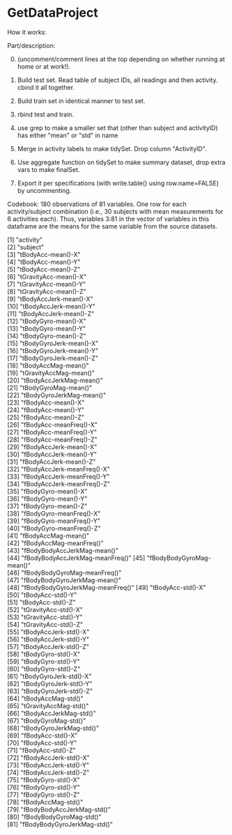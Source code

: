 GetDataProject
==============
How it works:

Part/description:

0. (uncomment/comment lines at the top depending on whether running at home or at work!).

1. Build test set. Read table of subject IDs, all readings and then activity. cbind it all together.

2. Build train set in identical manner to test set.

3. rbind test and train.

4. use grep to make a smaller set that (other than subject and activityID) has either "mean" or "std" in name

5. Merge in activity labels to make tidySet. Drop column "ActivityID".

6. Use aggregate function on tidySet to make summary dataset, drop extra vars to make finalSet.

7. Export it per specifications (with write.table() using row.name=FALSE) by uncommenting.

Codebook:
180 observations of 81 variables. 
One row for each activity/subject combination (i.e., 30 subjects with mean measurements for 6 activities each). Thus, variables 3:81 in the vector of variables in this dataframe are the means for the same variable from the source datasets.

 [1] "activity"                       
 [2] "subject"                        
 [3] "tBodyAcc-mean()-X"              
 [4] "tBodyAcc-mean()-Y"              
 [5] "tBodyAcc-mean()-Z"              
 [6] "tGravityAcc-mean()-X"           
 [7] "tGravityAcc-mean()-Y"           
 [8] "tGravityAcc-mean()-Z"           
 [9] "tBodyAccJerk-mean()-X"          
[10] "tBodyAccJerk-mean()-Y"          
[11] "tBodyAccJerk-mean()-Z"          
[12] "tBodyGyro-mean()-X"             
[13] "tBodyGyro-mean()-Y"             
[14] "tBodyGyro-mean()-Z"             
[15] "tBodyGyroJerk-mean()-X"         
[16] "tBodyGyroJerk-mean()-Y"         
[17] "tBodyGyroJerk-mean()-Z"         
[18] "tBodyAccMag-mean()"             
[19] "tGravityAccMag-mean()"          
[20] "tBodyAccJerkMag-mean()"         
[21] "tBodyGyroMag-mean()"            
[22] "tBodyGyroJerkMag-mean()"        
[23] "fBodyAcc-mean()-X"              
[24] "fBodyAcc-mean()-Y"              
[25] "fBodyAcc-mean()-Z"              
[26] "fBodyAcc-meanFreq()-X"          
[27] "fBodyAcc-meanFreq()-Y"          
[28] "fBodyAcc-meanFreq()-Z"          
[29] "fBodyAccJerk-mean()-X"          
[30] "fBodyAccJerk-mean()-Y"          
[31] "fBodyAccJerk-mean()-Z"          
[32] "fBodyAccJerk-meanFreq()-X"      
[33] "fBodyAccJerk-meanFreq()-Y"      
[34] "fBodyAccJerk-meanFreq()-Z"      
[35] "fBodyGyro-mean()-X"             
[36] "fBodyGyro-mean()-Y"             
[37] "fBodyGyro-mean()-Z"             
[38] "fBodyGyro-meanFreq()-X"         
[39] "fBodyGyro-meanFreq()-Y"         
[40] "fBodyGyro-meanFreq()-Z"         
[41] "fBodyAccMag-mean()"             
[42] "fBodyAccMag-meanFreq()"         
[43] "fBodyBodyAccJerkMag-mean()"     
[44] "fBodyBodyAccJerkMag-meanFreq()" 
[45] "fBodyBodyGyroMag-mean()"        
[46] "fBodyBodyGyroMag-meanFreq()"    
[47] "fBodyBodyGyroJerkMag-mean()"    
[48] "fBodyBodyGyroJerkMag-meanFreq()"
[49] "tBodyAcc-std()-X"               
[50] "tBodyAcc-std()-Y"               
[51] "tBodyAcc-std()-Z"               
[52] "tGravityAcc-std()-X"            
[53] "tGravityAcc-std()-Y"            
[54] "tGravityAcc-std()-Z"            
[55] "tBodyAccJerk-std()-X"           
[56] "tBodyAccJerk-std()-Y"           
[57] "tBodyAccJerk-std()-Z"           
[58] "tBodyGyro-std()-X"              
[59] "tBodyGyro-std()-Y"              
[60] "tBodyGyro-std()-Z"              
[61] "tBodyGyroJerk-std()-X"          
[62] "tBodyGyroJerk-std()-Y"          
[63] "tBodyGyroJerk-std()-Z"          
[64] "tBodyAccMag-std()"              
[65] "tGravityAccMag-std()"           
[66] "tBodyAccJerkMag-std()"          
[67] "tBodyGyroMag-std()"             
[68] "tBodyGyroJerkMag-std()"         
[69] "fBodyAcc-std()-X"               
[70] "fBodyAcc-std()-Y"               
[71] "fBodyAcc-std()-Z"               
[72] "fBodyAccJerk-std()-X"           
[73] "fBodyAccJerk-std()-Y"           
[74] "fBodyAccJerk-std()-Z"           
[75] "fBodyGyro-std()-X"              
[76] "fBodyGyro-std()-Y"              
[77] "fBodyGyro-std()-Z"              
[78] "fBodyAccMag-std()"              
[79] "fBodyBodyAccJerkMag-std()"      
[80] "fBodyBodyGyroMag-std()"         
[81] "fBodyBodyGyroJerkMag-std()" 
